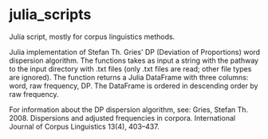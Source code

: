 # julia_scripts
Julia script, mostly for corpus linguistics methods.

Julia implementation of Stefan Th. Gries' DP (Deviation of Proportions) word dispersion algorithm. The functions takes as input a string with the pathway to the input directory with .txt files (only .txt files are read; other file types are ignored). The function returns a Julia DataFrame with three columns: word, raw frequency, DP. The DataFrame is ordered in descending order by raw frequency.

For information about the DP dispersion algorithm, see:
Gries, Stefan Th. 2008. Dispersions and adjusted frequencies in corpora. International Journal of Corpus Linguistics 13(4), 403–437.

